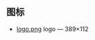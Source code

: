 ## 图标

- [logo.png](//raw.githubusercontent.com/fulir/FULIR.cn/master/img/beianliucheng.png) logo — 389×112
